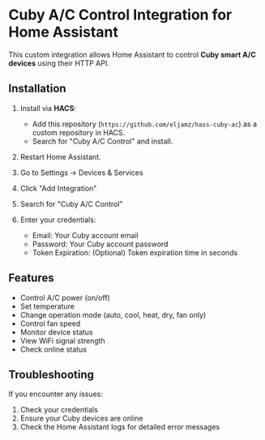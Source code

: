 # Cuby A/C Control Integration for Home Assistant

This custom integration allows Home Assistant to control **Cuby smart A/C devices** using their HTTP API.

## Installation

1. Install via **HACS**:
   - Add this repository (`https://github.com/eljamz/hass-cuby-ac`) as a custom repository in HACS.
   - Search for "Cuby A/C Control" and install.

2. Restart Home Assistant.

3. Go to Settings -> Devices & Services
4. Click "Add Integration"
5. Search for "Cuby A/C Control"
6. Enter your credentials:
   - Email: Your Cuby account email
   - Password: Your Cuby account password
   - Token Expiration: (Optional) Token expiration time in seconds

## Features

- Control A/C power (on/off)
- Set temperature
- Change operation mode (auto, cool, heat, dry, fan only)
- Control fan speed
- Monitor device status
- View WiFi signal strength
- Check online status

## Troubleshooting

If you encounter any issues:
1. Check your credentials
2. Ensure your Cuby devices are online
3. Check the Home Assistant logs for detailed error messages
